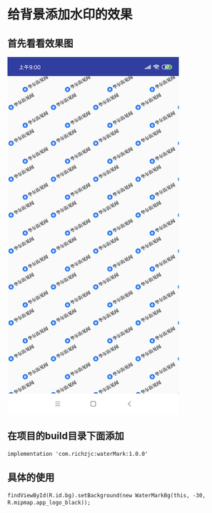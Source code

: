 # 给背景添加水印的效果

## 首先看看效果图

![](/pic/device-2019-04-28-085926.png)

## 在项目的build目录下面添加
    implementation 'com.richzjc:waterMark:1.0.0'

## 具体的使用
    findViewById(R.id.bg).setBackground(new WaterMarkBg(this, -30, R.mipmap.app_logo_black));